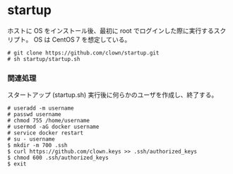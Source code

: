 startup
====

ホストに OS をインストール後、最初に root でログインした際に実行するスクリプト。
OS は CentOS 7 を想定している。

```
# git clone https://github.com/clown/startup.git
# sh startup/startup.sh
```

### 関連処理

スタートアップ (startup.sh) 実行後に何らかのユーザを作成し、終了する。

```
# useradd -m username
# passwd username
# chmod 755 /home/username
# usermod -aG docker username
# service docker restart
# su - username
$ mkdir -m 700 .ssh
$ curl https://github.com/clown.keys >> .ssh/authorized_keys
$ chmod 600 .ssh/authorized_keys
$ exit
```
